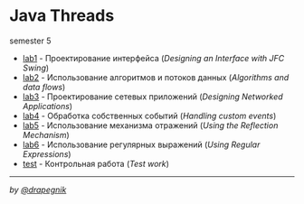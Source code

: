 # Java Threads
semester 5

* [lab1](https://github.com/Drapegnik/bsu/tree/master/programming/java/sem5/lab1) - Проектирование интерфейса (*Designing an Interface with JFC Swing*)
* [lab2](https://github.com/Drapegnik/bsu/tree/master/programming/java/sem5/lab2) - Использование алгоритмов и потоков данных (*Algorithms and data flows*)
* [lab3](https://github.com/Drapegnik/bsu/tree/master/programming/java/sem5/lab3) - Проектирование сетевых приложений (*Designing Networked Applications*)
* [lab4](https://github.com/Drapegnik/bsu/tree/master/programming/java/sem5/lab4) - Обработка собственных событий (*Handling custom events*)
* [lab5](https://github.com/Drapegnik/bsu/tree/master/programming/java/sem5/lab5) - Использование механизма отражений (*Using the Reflection Mechanism*)
* [lab6](https://github.com/Drapegnik/bsu/tree/master/programming/java/sem5/lab6) - Использование регулярных выражений (*Using Regular Expressions*)
* [test](https://github.com/Drapegnik/bsu/tree/master/programming/java/sem5/test) - Контрольная работа (*Test work*)

***

*by [@drapegnik](https://github.com/Drapegnik)*
